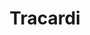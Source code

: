 ---
draft: false
title: Tracardi
content:
  id: tracardi
  name: Tracardi
  logo: /images/applications/customer-support/tracardi/logo.png
  website: https://tracardi.com/
  iframe_website: /website-iframe/applications/customer-support/tracardi
  dashboardImage: /images/applications/customer-support/tracardi/screenshot-1.png
  short_description: TRACARDI is a new HOME for your customer data. TRACARDI is an API-first solution, a low-code / no-code platform aimed at any e-commerce business that wants to start using user data for marketing purposes.
  description: TRACARDI is a new HOME for your customer data. TRACARDI is an API-first solution, a low-code / no-code platform aimed at any e-commerce business that wants to start using user data for marketing purposes.
  features:
    - title: Customer Data
      description: Create a comprehensive customer database accessible by other systems to analyze, track, and manage customer interactions. Collect user data long before conversion.
    - title: Event based
      description: The system can fire any action based on the event it receives. It can trigger marketing automation, send SMS or e-mail, etc.
    - title: Engage Customers
      description: Insert micro front-ends to interact with customers. Get the information when you need it, in real-time.
    - title: Multiple Channels
      description: Collect data from different channels. Open, easy-to-use data collector that gathers data from mobile, web, IoT, and other sources.
  screenshots:
    - /images/applications/customer-support/tracardi/screenshot-1.png
    - /images/applications/customer-support/tracardi/screenshot-2.png
---